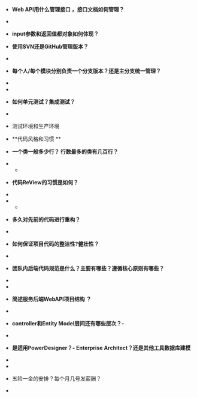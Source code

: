 



- **Web API用什么管理接口 ，接口文档如何管理？**
- 
- **input参数和返回值都对象如何体现？**



- **使用SVN还是GitHub管理版本？**
- 
-  **每个人/每个模块分别负责一个分支版本？还是主分支统一管理？**
- 
- 
- **如何单元测试？集成测试？**
- 
- 测试环境和生产环境



- **代码风格和习惯	**
- **一个类一般多少行？	行数最多的类有几百行？**
- -
- **代码ReView的习惯是如何？**
- 
- -
- **多久对先前的代码进行重构？**
- 
- **如何保证项目代码的整洁性?健壮性？**
- 
- **团队内后端代码规范是什么？主要有哪些？遵循核心原则有哪些？**
- 
- 



- **简述服务后端WebAPI项目结构 ？**
- 
- **controller和Entity Model层间还有哪些层次？-**
- 
- **是适用PowerDesigner？- Enterprise Architect？还是其他工具数据库建模**
- 
- 



- 五险一金的安排？每个月几号发薪酬？
- 

 

